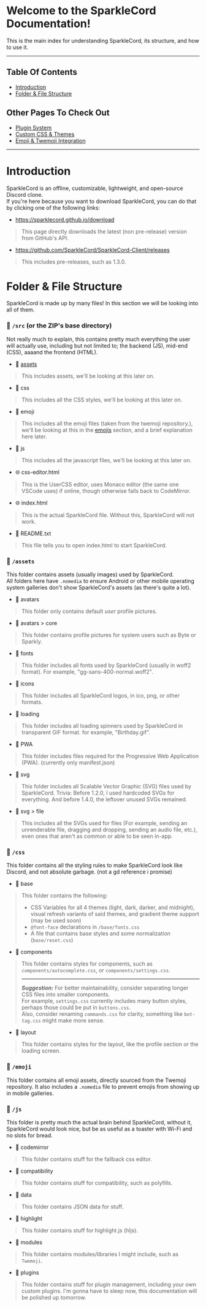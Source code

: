 # Welcome to the SparkleCord Documentation!  
This is the main index for understanding SparkleCord, its structure, and how to use it.  

---
## Table Of Contents
- [Introduction](#introduction)
- [Folder & File Structure](#folder--file-structure)
## Other Pages To Check Out
- [Plugin System](docs/plugins.md)
- [Custom CSS & Themes](docs/themes.md)
- [Emoji & Twemoji Integration](docs/emojis.md)
--- 

# Introduction
SparkleCord is an offline, customizable, lightweight, and open-source Discord clone.  
If you're here because you want to download SparkleCord, you can do that by clicking one of the following links:
- https://sparklecord.github.io/download
> This page directly downloads the latest (non pre-release) version from GitHub's API.  
- https://github.com/SparkleCord/SparkleCord-Client/releases
> This includes pre-releases, such as 1.3.0.

# Folder & File Structure
SparkleCord is made up by many files! In this section we will be looking into all of them.
### 📁 `/src` (or the ZIP's base directory)
Not really much to explain, this contains pretty much everything the user will actually use, including but not limited to; the backend (JS), mid-end (CSS), aaaand the frontend (HTML).
- 📁 [assets](#-assets)
> This includes assets, we'll be looking at this later on.
- 📁 css
> This includes all the CSS styles, we'll be looking at this later on.
- 📁 emoji
> This includes all the emoji files (taken from the twemoji repository.), we'll be looking at this in the [emojis](docs/emojis.md) section, and a brief explanation here later.
- 📁 js
> This includes all the javascript files, we'll be looking at this later on.
- 🌐 css-editor.html
> This is the UserCSS editor, uses Monaco editor (the same one VSCode uses) if online, though otherwise falls back to CodeMirror.
- 🌐 index.html
> This is the actual SparkleCord file. Without this, SparkleCord will not work.
- 📄 README.txt
> This file tells you to open index.html to start SparkleCord.
### 📁 `/assets`
This folder contains assets (usually images) used by SparkleCord.  
All folders here have `.nomedia` to ensure Android or other mobile operating system galleries don't show SparkleCord's assets (as there's quite a lot).  
- 📁 avatars
> This folder only contains default *user* profile pictures.
- 📁 avatars > core
> This folder contains profile pictures for system users such as Byte or Sparkly.
- 📁 fonts
> This folder includes all fonts used by SparkleCord (usually in woff2 format). For example, "gg-sans-400-normal.woff2".
- 📁 icons
> This folder includes all SparkleCord logos, in ico, png, or other formats.
- 📁 loading
> This folder includes all loading spinners used by SparkleCord in transparent GIF format. for example, "Birthday.gif".
- 📁 PWA
> This folder includes files required for the Progressive Web Application (PWA). (currently only manifest.json)
- 📁 svg
> This folder includes all Scalable Vector Graphic (SVG) files used by SparkleCord.
> Trivia: Before 1.2.0, I used hardcoded SVGs for everything.
> And before 1.4.0, the leftover unused SVGs remained.
- 📁 svg > file
> This includes all the SVGs used for files (For example, sending an unrenderable file, dragging and dropping, sending an audio file, etc.), even ones that aren't as common or able to be seen in-app.
### 📁 `/css`
This folder contains all the styling rules to make SparkleCord look like Discord, and not absolute garbage. (not a gd reference i promise)
- 📁 base
> This folder contains the following:
> - CSS Variables for all 4 themes (light, dark, darker, and midnight), visual refresh variants of said themes, and gradient theme support (may be used soon)  
> - `@font-face` declarations in `/base/fonts.css`  
> - A file that contains base styles and some normalization (`base/reset.css`)
- 📁 components
> This folder contains styles for components, such as `components/autocomplete.css`, or `components/settings.css`.
> 
> ---
> ***Suggestion:*** For better maintainability, consider separating longer CSS files into smaller components.  
For example, `settings.css` currently includes many button styles, perhaps those could be put in `buttons.css`.  
Also, consider renaming `commands.css` for clarity, something like `bot-tag.css` might make more sense.
- 📁 layout
> This folder contains styles for the layout, like the profile section or the loading screen.
### 📁 `/emoji`
This folder contains all emoji assets, directly sourced from the Twemoji repository. It also includes a `.nomedia` file to prevent emojis from showing up in mobile galleries.
### 📁 `/js`
This folder is pretty much the actual brain behind SparkleCord, without it, SparkleCord would look nice, but be as useful as a toaster with Wi-Fi and no slots for bread.
- 📁 codemirror
> This folder contains stuff for the fallback css editor.
- 📁 compatibility
> This folder contains stuff for compatibility, such as polyfills.
- 📁 data
> This folder contains JSON data for stuff.
- 📁 highlight
> This folder contains stuff for highlight.js (hljs).
- 📁 modules
> This folder contains modules/libraries I might include, such as `Twemoji`.
- 📁 plugins
> This folder contains stuff for plugin management, including your own custom plugins.
I'm gonna have to sleep now, this documentation will be polished up tomorrow.
